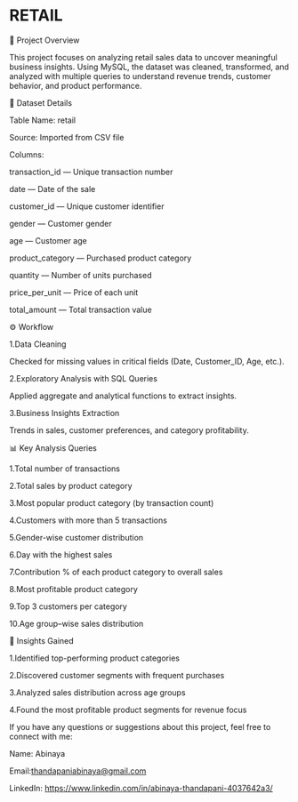 # RETAIL

📌 Project Overview

This project focuses on analyzing retail sales data to uncover meaningful business insights.
Using MySQL, the dataset was cleaned, transformed, and analyzed with multiple queries to understand revenue trends, customer behavior, and product performance.

📂 Dataset Details

Table Name: retail

Source: Imported from CSV file

Columns:

transaction_id — Unique transaction number

date — Date of the sale

customer_id — Unique customer identifier

gender — Customer gender

age — Customer age

product_category — Purchased product category

quantity — Number of units purchased

price_per_unit — Price of each unit

total_amount — Total transaction value


⚙️ Workflow

1.Data Cleaning

Checked for missing values in critical fields (Date, Customer_ID, Age, etc.).

2.Exploratory Analysis with SQL Queries

Applied aggregate and analytical functions to extract insights.

3.Business Insights Extraction

Trends in sales, customer preferences, and category profitability.

📊 Key Analysis Queries

1.Total number of transactions

2.Total sales by product category

3.Most popular product category (by transaction count)

4.Customers with more than 5 transactions

5.Gender-wise customer distribution

6.Day with the highest sales

7.Contribution % of each product category to overall sales

8.Most profitable product category

9.Top 3 customers per category

10.Age group–wise sales distribution


🚀 Insights Gained

1.Identified top-performing product categories

2.Discovered customer segments with frequent purchases

3.Analyzed sales distribution across age groups

4.Found the most profitable product segments for revenue focus


If you have any questions or suggestions about this project, feel free to connect with me:

Name: Abinaya

Email:thandapaniabinaya@gmail.com

LinkedIn: https://www.linkedin.com/in/abinaya-thandapani-4037642a3/



